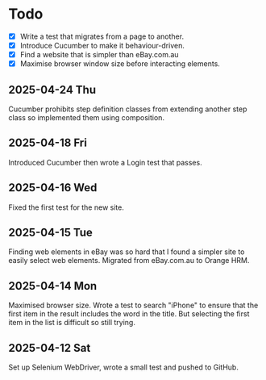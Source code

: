 # Todo
- [x] Write a test that migrates from a page to another.
- [x] Introduce Cucumber to make it behaviour-driven.
- [x] Find a website that is simpler than eBay.com.au 
- [x] Maximise browser window size before interacting elements.

## 2025-04-24 Thu
Cucumber prohibits step definition classes from extending another step class so implemented them using composition.

## 2025-04-18 Fri
Introduced Cucumber then wrote a Login test that passes.

## 2025-04-16 Wed
Fixed the first test for the new site.

## 2025-04-15 Tue
Finding web elements in eBay was so hard that I found a simpler site to easily select web elements.
Migrated from eBay.com.au to Orange HRM.

## 2025-04-14 Mon
Maximised browser size. 
Wrote a test to search "iPhone" to ensure that the first item in the result includes the word in the title. But selecting the first item in the list is difficult so still trying.

## 2025-04-12 Sat
Set up Selenium WebDriver, wrote a small test and pushed to GitHub.
